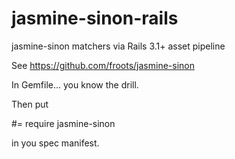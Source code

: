 jasmine-sinon-rails
===================

jasmine-sinon matchers via Rails 3.1+ asset pipeline

See https://github.com/froots/jasmine-sinon

In Gemfile... you know the drill.

Then put

#= require jasmine-sinon

in you spec manifest.